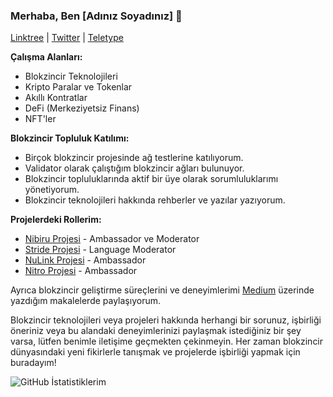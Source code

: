 ### Merhaba, Ben [Adınız Soyadınız] 👋

[Linktree](https://linktr.ee/blackowltr) | [Twitter](https://twitter.com/brsbtc) | [Teletype](https://teletype.in/@blackowl)

**Çalışma Alanları:**
- Blokzincir Teknolojileri
- Kripto Paralar ve Tokenlar
- Akıllı Kontratlar
- DeFi (Merkeziyetsiz Finans)
- NFT'ler

**Blokzincir Topluluk Katılımı:**
- Birçok blokzincir projesinde ağ testlerine katılıyorum.
- Validator olarak çalıştığım blokzincir ağları bulunuyor.
- Blokzincir topluluklarında aktif bir üye olarak sorumluluklarımı yönetiyorum.
- Blokzincir teknolojileri hakkında rehberler ve yazılar yazıyorum.

**Projelerdeki Rollerim:**
- [Nibiru Projesi](https://nibiru.fi/) - Ambassador ve Moderator
- [Stride Projesi](https://www.stride.zone/) - Language Moderator
- [NuLink Projesi](https://www.nulink.org/) - Ambassador
- [Nitro Projesi](https://www.nitro.technology/) - Ambassador

Ayrıca blokzincir geliştirme süreçlerini ve deneyimlerimi [Medium](https://medium.com/@blackowltr_) üzerinde yazdığım makalelerde paylaşıyorum.

Blokzincir teknolojileri veya projeleri hakkında herhangi bir sorunuz, işbirliği öneriniz veya bu alandaki deneyimlerinizi paylaşmak istediğiniz bir şey varsa, lütfen benimle iletişime geçmekten çekinmeyin. Her zaman blokzincir dünyasındaki yeni fikirlerle tanışmak ve projelerde işbirliği yapmak için buradayım!

![GitHub İstatistiklerim](https://github-readme-stats.vercel.app/api?username=brsbrc&show_icons=true&theme=dark)
